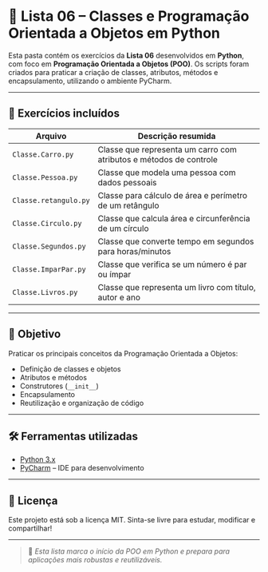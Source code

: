 # 📘 Lista 06 – Classes e Programação Orientada a Objetos em Python

Esta pasta contém os exercícios da **Lista 06** desenvolvidos em **Python**, com foco em **Programação Orientada a Objetos (POO)**. Os scripts foram criados para praticar a criação de classes, atributos, métodos e encapsulamento, utilizando o ambiente PyCharm.

---

## 📂 Exercícios incluídos

| Arquivo               | Descrição resumida                                      |
|------------------------|----------------------------------------------------------|
| `Classe.Carro.py`      | Classe que representa um carro com atributos e métodos de controle |
| `Classe.Pessoa.py`     | Classe que modela uma pessoa com dados pessoais         |
| `Classe.retangulo.py`  | Classe para cálculo de área e perímetro de um retângulo |
| `Classe.Circulo.py`    | Classe que calcula área e circunferência de um círculo  |
| `Classe.Segundos.py`   | Classe que converte tempo em segundos para horas/minutos |
| `Classe.ImparPar.py`   | Classe que verifica se um número é par ou ímpar         |
| `Classe.Livros.py`     | Classe que representa um livro com título, autor e ano  |

---

## 🧠 Objetivo

Praticar os principais conceitos da Programação Orientada a Objetos:
- Definição de classes e objetos
- Atributos e métodos
- Construtores (`__init__`)
- Encapsulamento
- Reutilização e organização de código

---

## 🛠️ Ferramentas utilizadas

- [Python 3.x](https://www.python.org/)
- [PyCharm](https://www.jetbrains.com/pycharm/) – IDE para desenvolvimento

---

## 📄 Licença

Este projeto está sob a licença MIT. Sinta-se livre para estudar, modificar e compartilhar!

---

> 🚀 *Esta lista marca o início da POO em Python e prepara para aplicações mais robustas e reutilizáveis.*
